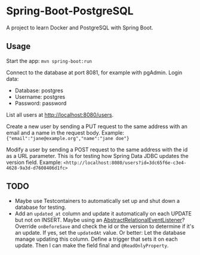 # Spring-Boot-PostgreSQL

A project to learn Docker and PostgreSQL with Spring Boot.

## Usage

Start the app: `mvn spring-boot:run`

Connect to the database at port 8081, for example with pgAdmin.
Login data:
- Database: postgres
- Username: postgres
- Password: password

List all users at <http://localhost:8080/users>.

Create a new user by sending a PUT request to the same address with an email and a name in the request body.
Example: `{"email":"jane@example.org","name":"jane doe"}`

Modify a user by sending a POST request to the same address with the id as a URL parameter.
This is for testing how Spring Data JDBC updates the version field.
Example: `<http://localhost:8080/users?id=3dc65f6e-c3e4-4628-9a3d-d7608406d1fc>`

## TODO

- Maybe use Testcontainers to automatically set up and shut down a database for testing.
- Add an `updated_at` column and update it automatically on each UPDATE but not on INSERT. Maybe using an [AbstractRelationalEventListener](https://docs.spring.io/spring-data/relational/reference/jdbc/events.html#jdbc.entity-callbacks)? Override `onBeforeSave` and check the id or the version to determine if it's an update. If yes, set the `updatedAt` value. Or better: Let the database manage updating this column. Define a trigger that sets it on each update. Then I can make the field final and `@ReadOnlyProperty`.

